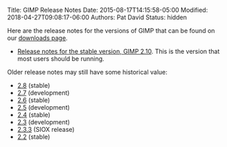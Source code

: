 Title: GIMP Release Notes
Date: 2015-08-17T14:15:58-05:00
Modified: 2018-04-27T09:08:17-06:00 
Authors: Pat David
Status: hidden


Here are the release notes for the versions of GIMP that can be found on our [downloads page](/downloads/).

*   [Release notes for the stable version, GIMP 2.10](gimp-2.10.html). This is the version that most users should be running.

Older release notes may still have some historical value:

*   [2.8](gimp-2.8.html) (stable)
*   [2.7](gimp-2.7.html) (development)
*   [2.6](gimp-2.6.html) (stable)
*   [2.5](gimp-2.5.html) (development)
*   [2.4](gimp-2.4.html) (stable)
*   [2.3](gimp-2.3.html) (development)
*   [2.3.3](gimp-2.3.3.html) (SIOX release)
*   [2.2](gimp-2.2.html) (stable)

